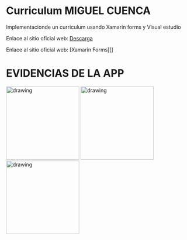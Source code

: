 Curriculum MIGUEL CUENCA
========

Implementacionde un curriculum usando Xamarin forms y Visual estudio


Enlace al sitio oficial web: [Descarga][]

  [Descarga]: https://drive.google.com/file/d/1EbnDJgkRpU7QJfi16GfJpeCvoZd-frRv/view?usp=sharing

Enlace al sitio oficial web: [Xamarin Forms][]

  [Flutter]: https://docs.flutter.dev/

EVIDENCIAS DE LA APP
========


<img src="https://i.ibb.co/Np9K61C/Whats-App-Image-2022-07-31-at-20-26-08.jpg" alt="drawing" width="200"/>
<img src="https://i.ibb.co/vVM41mX/Whats-App-Image-2022-07-31-at-20-26-05-1.jpg"  alt="drawing" width="200"/>
<img src="https://i.ibb.co/wBqDHdg/Whats-App-Image-2022-07-31-at-20-26-05.jpg" alt="drawing" width="200"/>

